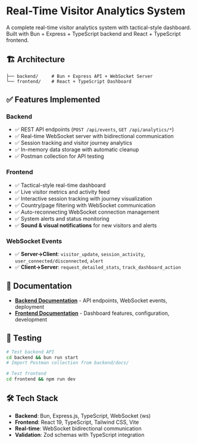 # Real-Time Visitor Analytics System

A complete real-time visitor analytics system with tactical-style dashboard. Built with Bun + Express + TypeScript backend and React + TypeScript frontend.

## 🏗️ Architecture

```
├── backend/     # Bun + Express API + WebSocket Server
└── frontend/    # React + TypeScript Dashboard
```

## ✅ Features Implemented

### Backend
- ✅ REST API endpoints (`POST /api/events`, `GET /api/analytics/*`)
- ✅ Real-time WebSocket server with bidirectional communication
- ✅ Session tracking and visitor journey analytics
- ✅ In-memory data storage with automatic cleanup
- ✅ Postman collection for API testing

### Frontend  
- ✅ Tactical-style real-time dashboard
- ✅ Live visitor metrics and activity feed
- ✅ Interactive session tracking with journey visualization
- ✅ Country/page filtering with WebSocket communication
- ✅ Auto-reconnecting WebSocket connection management
- ✅ System alerts and status monitoring
- ✅ **Sound & visual notifications** for new visitors and alerts

### WebSocket Events
- ✅ **Server→Client**: `visitor_update`, `session_activity`, `user_connected/disconnected`, `alert`
- ✅ **Client→Server**: `request_detailed_stats`, `track_dashboard_action`

## 📖 Documentation

- **[Backend Documentation](./backend/README.md)** - API endpoints, WebSocket events, deployment
- **[Frontend Documentation](./frontend/README.md)** - Dashboard features, configuration, development

## 🧪 Testing

```bash
# Test backend API
cd backend && bun run start
# Import Postman collection from backend/docs/

# Test frontend  
cd frontend && npm run dev
```

## 🛠️ Tech Stack

- **Backend**: Bun, Express.js, TypeScript, WebSocket (ws)
- **Frontend**: React 19, TypeScript, Tailwind CSS, Vite
- **Real-time**: WebSocket bidirectional communication
- **Validation**: Zod schemas with TypeScript integration 